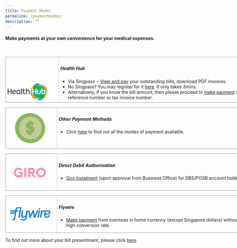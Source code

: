 ```yaml
---
title: Payment Modes
permalink: /paymentmodes/
description: ""
---
```

<h4> Make payments at your own convenience for your medical expenses.</h4>
<br>
 <table style="border: 1px solid rgb(198, 198, 198); width: 811px;"><tbody>
<tr>
<td style="padding: 7px 5px 6px; vertical-align: top; border: 1px solid rgb(198, 198, 198); width: 156px;">
<a href="https://m.healthhub.sg/auth/login?source_app=hb_web&source_module=Payments&source_source_sub=&target=/payments/singhealth"><img src="images/HealthHub.png" style="vertical-align: middle; max-width: 80%; margin-top: 75px;"></a>
</td><td class="ms-rteTableOddCol-default" style="padding: 7px 5px 6px; vertical-align: top; border: 1px solid rgb(198, 198, 198);"><h5><b>Health Hub</b></h5><ul style="margin-bottom: 0px;"><li>Via Singpass - <a href="https://eservices.healthhub.sg/public/payments/singhealth">View and pay</a> your outstanding bills, download PDF invoices.</li><li>No Singpass? You may register for it <a href="https://www.singpass.gov.sg/home/ui/support">here</a>. It only takes 3mins.</li><li>Alternatively, if you know the bill amount, then please proceed to <a href="https://eservices.healthhub.sg/public/payments/singhealth">make payment</a> using bill reference number or tax invoice number.</li></ul></td></tr></tbody></table>
<table class="ms-rteTable-default" style="border: 1px solid rgb(198, 198, 198); width: 811px;"><tbody><tr class="ms-rteTableEvenRow-default"><td class="ms-rteTableEvenCol-default" style="padding: 7px 5px 6px; vertical-align: top; border: 1px solid rgb(198, 198, 198); width: 156px;">
<a href="/bill-payment/mobilepayment"><img src="images/dollar.png" style="vertical-align: middle; max-width: 100%; margin: 5px; width: 133px; height: 105px;"></a></td>
<td style="padding: 7px 5px 6px; vertical-align: top; border: 1px solid rgb(198, 198, 198); width: 656px;"><h5><b>Other Payment Methods</b></h5><ul style="margin-bottom: 0px;">
<li>Click <a href="/bill-payment/mobilepayment">here</a> to find out all the modes of payment available.</li></ul></td></tr></tbody></table>
<table class="ms-rteTable-default" style="border: 1px solid rgb(198, 198, 198); width: 811px;"><tbody><tr><td class="ms-rteTableEvenCol-default" style="padding: 7px 5px 6px; vertical-align: top; border: 1px solid rgb(198, 198, 198); width: 156px;"><a href="https://www.dbs.com.sg/" target="_blank" style="color: rgb(51, 122, 183);"><img src="images/giro.png" alt="" style="vertical-align: middle; max-width: 100%; margin: 5px;"></a></td><td class="ms-rteTableOddCol-default" style="padding: 7px 5px 6px; vertical-align: top; border: 1px solid rgb(198, 198, 198); width: 656px;"><h5><b>Direct Debit Authorisation</b></h5><ul style="margin-top: 0px; margin-bottom: 0px;"><li><a href="https://www.dbs.com.sg/">Giro instalment</a> (upon approval from Business Office) for DBS/POSB account holders.</li></ul></td></tr></tbody></table>
<table class="ms-rteTable-default" style="border: 1px solid rgb(198, 198, 198); width: 811px;"><tbody><tr><th class="ms-rteTableFirstCol-default" rowspan="1" colspan="1" style=" padding: 7px 5px 6px; text-align: left; vertical-align: top; color: rgb(119, 119, 119); font-weight: normal; border: 1px solid rgb(198, 198, 198); width: 156px;"><a href="https://payment.flywire.com/pay/payment" target="_blank" style="color: rgb(51, 122, 183)"><img src="images/flywire.png" alt="" style="vertical-align: middle; max-width: 100%; margin: 5px;"></a></th><td class="ms-rteTableLastCol-default" rowspan="1" colspan="1" style="padding: 7px 5px 6px; vertical-align: top; border: 1px solid rgb(198, 198, 198); width: 656px;"><h5><b>Flywire</b></h5><ul style="margin-top: 0px; margin-bottom: 0px;"><li>
<a href="https://payment.flywire.com/pay/payment">Make payment</a> from overseas in home currency (except Singapore dollars) without incurring high conversion rate.</li></ul></td></tr></tbody></table>

To find out more about your bill presentment, please click [here](/bill-payment/understanding-your-bill).